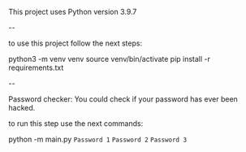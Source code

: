 This project uses Python version 3.9.7

--

to use this project follow the next steps:

 python3 -m venv venv
 source venv/bin/activate
 pip install -r requirements.txt

--

Password checker:
 You could check if your password has ever been hacked.


to run this step use the next commands:

 python -m main.py `Password 1` `Password 2` `Password 3`
